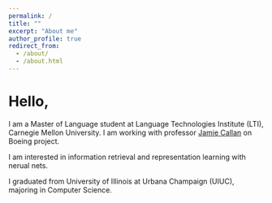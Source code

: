```yaml
---
permalink: /
title: ""
excerpt: "About me"
author_profile: true
redirect_from: 
  - /about/
  - /about.html
---
```


Hello,
======

I am a Master of Language student at Language Technologies Institute (LTI), Carnegie Mellon University. I am working with professor [Jamie Callan](http://www.cs.cmu.edu/~callan/) on Boeing project.

I am interested in information retrieval and representation learning with nerual nets.

I graduated from University of Illinois at Urbana Champaign (UIUC), majoring in Computer Science.
